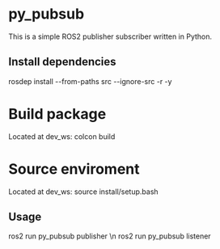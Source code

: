 # py_pubsub

This is a simple ROS2 publisher subscriber written in Python.

## Install dependencies

rosdep install --from-paths src --ignore-src -r -y

# Build package

Located at dev_ws: colcon build

# Source enviroment

Located at dev_ws: source install/setup.bash

## Usage

ros2 run py_pubsub publisher \n
ros2 run py_pubsub listener